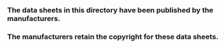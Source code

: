 ### The data sheets in this directory have been published by the manufacturers. ###

### The manufacturers retain the copyright for these data sheets. ###
